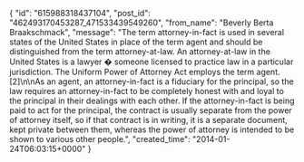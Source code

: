  {
   "id": "615988318437104",
   "post_id": "462493170453287_471533439549260",
   "from_name": "Beverly Berta Braakschmack",
   "message": "The term attorney-in-fact is used in several states of the United States in place of the term agent and should be distinguished from the term attorney-at-law. An attorney-at-law in the United States is a lawyer � someone licensed to practice law in a particular jurisdiction. The Uniform Power of Attorney Act employs the term agent.[2]\n\nAs an agent, an attorney-in-fact is a fiduciary for the principal, so the law requires an attorney-in-fact to be completely honest with and loyal to the principal in their dealings with each other. If the attorney-in-fact is being paid to act for the principal, the contract is usually separate from the power of attorney itself, so if that contract is in writing, it is a separate document, kept private between them, whereas the power of attorney is intended to be shown to various other people.",
   "created_time": "2014-01-24T06:03:15+0000"
 }
